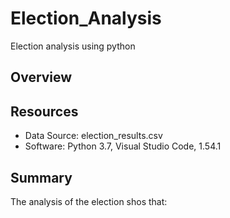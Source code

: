 # Election_Analysis
Election analysis using python

## Overview

## Resources
* Data Source: election_results.csv
* Software: Python 3.7, Visual Studio Code, 1.54.1

## Summary
The analysis of the election shos that:

